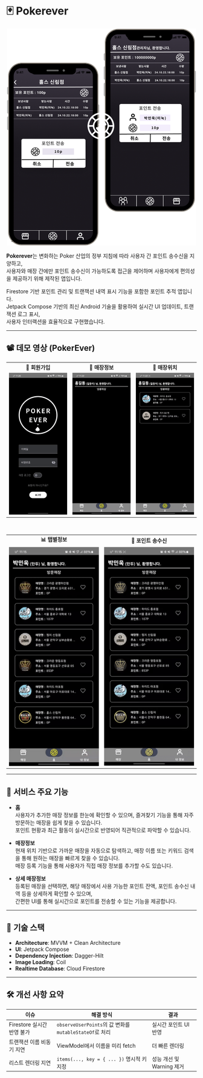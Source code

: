 # 🃏 Pokerever

<p align="center">
  <img src="assets/mainimg.png" alt="Pokerever UI Preview" width="500"/>
</p>

**Pokerever**는 변화하는 Poker 산업의 정부 지침에 따라 사용자 간 포인트 송수신을 지양하고,  
사용자와 매장 간에만 포인트 송수신이 가능하도록 접근을 제어하며 사용자에게 편의성을 제공하기 위해 제작된 앱입니다.  

Firestore 기반 포인트 관리 및 트랜잭션 내역 표시 기능을 포함한 포인트 추적 앱입니다.  
Jetpack Compose 기반의 최신 Android 기술을 활용하여 실시간 UI 업데이트, 트랜잭션 로그 표시,  
사용자 인터랙션을 효율적으로 구현했습니다.

---

<h2>📽️ 데모 영상 (PokerEver)</h2>

<table>
  <tr>
    <td align="center"><strong>🔐 회원가입</strong></td>
    <td align="center"><strong>🏪 매장정보</strong></td>
    <td align="center"><strong>📍 매장위치</strong></td>
  </tr>
  <tr>
    <td><img src="assets/회원가입.gif" width="240px"/></td>
    <td><img src="assets/매장정보.gif" width="240px"/></td>
    <td><img src="assets/매장위치.gif" width="240px"/></td>
  </tr>
</table>

<br/>

<table>
  <tr>
    <td align="center"><strong>📊 탭별정보</strong></td>
    <td align="center"><strong>💸 포인트 송수신</strong></td>
  </tr>
  <tr>
    <td align="center"><img src="assets/탭별정보.gif" width="280px"/></td>
    <td align="center"><img src="assets/포인트송수신.gif" width="280px"/></td>
  </tr>
</table>


---

## 📱 서비스 주요 기능

- **홈**  
  사용자가 추가한 매장 정보를 한눈에 확인할 수 있으며, 즐겨찾기 기능을 통해 자주 방문하는 매장을 쉽게 찾을 수 있습니다.  
  포인트 현황과 최근 활동이 실시간으로 반영되어 직관적으로 파악할 수 있습니다.

- **매장정보**  
  현재 위치 기반으로 가까운 매장을 자동으로 탐색하고, 매장 이름 또는 키워드 검색을 통해 원하는 매장을 빠르게 찾을 수 있습니다.  
  매장 등록 기능을 통해 사용자가 직접 매장 정보를 추가할 수도 있습니다.

- **상세 매장정보**  
  등록된 매장을 선택하면, 해당 매장에서 사용 가능한 포인트 잔액, 포인트 송수신 내역 등을 상세하게 확인할 수 있으며,  
  간편한 UI를 통해 실시간으로 포인트를 전송할 수 있는 기능을 제공합니다.

---

## 🧱 기술 스택

- **Architecture**: MVVM + Clean Architecture  
- **UI**: Jetpack Compose  
- **Dependency Injection**: Dagger-Hilt  
- **Image Loading**: Coil  
- **Realtime Database**: Cloud Firestore  

---

## 🛠️ 개선 사항 요약

| 이슈 | 해결 방식 | 결과 |
|------|-----------|------|
| Firestore 실시간 반영 불가 | `observeUserPoints`의 값 변화를 `mutableStateOf`로 처리 | 실시간 포인트 UI 반영 |
| 트랜잭션 이름 비동기 지연 | ViewModel에서 이름을 미리 fetch | 더 빠른 렌더링 |
| 리스트 렌더링 지연 | `items(..., key = { ... })` 명시적 키 지정 | 성능 개선 및 Warning 제거 |

